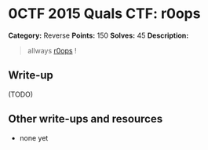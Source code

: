 # 0CTF 2015 Quals CTF: r0ops

**Category:** Reverse
**Points:** 150
**Solves:** 45
**Description:** 

> allways [r0ops](r0ops) !

## Write-up

(TODO)

## Other write-ups and resources

* none yet